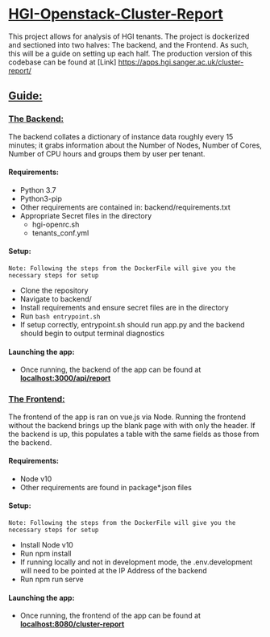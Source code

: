 # <ins>__HGI-Openstack-Cluster-Report__</ins>

This project allows for analysis of HGI tenants. The project is dockerized and sectioned into two halves: The backend, and the Frontend. As such, this will be a guide on setting up each half. The production version of this codebase can be found at [Link] https://apps.hgi.sanger.ac.uk/cluster-report/


## <ins>__Guide:__</ins>

### <ins>The Backend:</ins>
The backend collates a dictionary of instance data roughly every 15 minutes; it grabs information about the Number of Nodes, Number of Cores, Number of CPU hours and groups them by user per tenant.

#### Requirements:
 * Python 3.7
 * Python3-pip
 * Other requirements are contained in: backend/requirements.txt
 * Appropriate Secret files in the directory
     * hgi-openrc.sh
     * tenants_conf.yml

#### Setup:
`Note: Following the steps from the DockerFile will give you the necessary steps for setup`
 * Clone the repository
 * Navigate to backend/
 * Install requirements and ensure secret files are in the directory
 * Run ```bash entrypoint.sh```
 * If setup correctly, entrypoint.sh should run app.py and the backend should begin to output terminal diagnostics

#### Launching the app:
 * Once running, the backend of the app can be found at **<localhost:3000/api/report>**


### <ins>The Frontend:</ins>
The frontend of the app is ran on vue.js via Node. Running the frontend without the backend brings up the blank page with with only the header. If the backend is up, this populates a table with the same fields as those from the backend.

#### Requirements:
 * Node v10
 * Other requirements are found in package*.json files

#### Setup:
`Note: Following the steps from the DockerFile will give you the necessary steps for setup`
 * Install Node v10
 * Run npm install
 * If running locally and not in development mode, the .env.development will need to be pointed at the IP Address of the backend
 * Run npm run serve

#### Launching the app:
 * Once running, the frontend of the app can be found at **<localhost:8080/cluster-report>**
